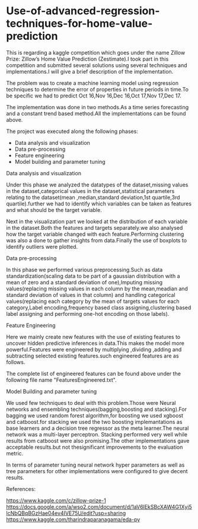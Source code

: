 # Use-of-advanced-regression-techniques-for-home-value-prediction

This is regarding a kaggle competition which goes under the name Zillow Prize: Zillow’s Home Value Prediction (Zestimate).I took part in this competition and submitted several solutions using several techniques and implementations.I will give a brief description of the implementation.

The problem was to create a machine learning model using regression techniques to determine the error of properties in future periods in time.To be specific we had to predict Oct 16,Nov 16,Dec 16,Oct 17,Nov 17,Dec 17.

The implementation was done in two methods.As a time series forecasting and a constant trend based method.All the implementations can be found above.

The project was executed along the following phases:

* Data analysis and visualization
* Data pre-processing 
* Feature engineering
* Model building and parameter tuning

Data analysis and visualization

Under this phase we analyzed the datatypes of the dataset,missing values in the dataset,categorical values in the dataset,statistical parameters relating to the dataset(mean ,median,standard deviation,1st quartile,3rd quartile).further we had to identify which variables can be taken as features and what should be the target variable.

Next in the visualization part we looked at the distribution of each variable in the dataset.Both the features and targets separately.we also analysed how the target variable changed with each feature.Performing clustering was also a done to gather insights from data.Finally the use of boxplots to identify outliers were plotted.

Data pre-processing

In this phase we performed various preprocessing.Such as data standardization(scaling data to be part of a gaussian distribution with a mean of zero and a standard deviation of one),Imputing missing values(replacing missing values in each column by the mean,meadian and standard deviation of values in that column) and handling categorical values(replacing each category by the mean of targets values for each category,Label encoding,frequency based class assigning,clustering based label assigning and performing one-hot encoding on those labels).

Feature Engineering

Here we mainly create new features with the use of existing features to uncover hidden predictive inferences in data.This makes the model more powerful.Features were engineered by multiplying ,dividing ,adding and subtracting selected existing features.such engineered features are as follows.
 
The complete list of engineered features can be found above under the following file name "FeaturesEngineered.txt".

Model Building and parameter tuning

We used few techniques to deal with this problem.Those were Neural networks and ensembling techniques(bagging,boosting and stacking).For bagging we used random forest algorithm,for boosting we used xgboost and catboost.for stacking we used the two boosting implemantations as base learners and a decision tree regressor as the meta learner.The neural network was a multi-layer perceptron.
Stacking performed very well while results from catboost were also promising.The other implementations gave acceptable results.but not thesignificant improvements to the evaluation metric.

In terms of parameter tuning neural network hyper parameters as well as tree parameters for other implementations were configured to give decent results. 

References:

https://www.kaggle.com/c/zillow-prize-1
https://docs.google.com/a/wso2.com/document/d/1aV6lEkSBcXAW4G1Xyj5lcNbQBqBGzHae04ev4IVE75U/edit?usp=sharing
https://www.kaggle.com/tharindraparanagama/eda-py


